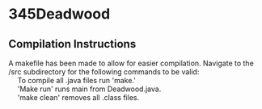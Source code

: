 # 345Deadwood
## Compilation Instructions
A makefile has been made to allow for easier compilation. Navigate to the /src subdirectory for the following commands to be valid: \
	&ensp; &ensp;To compile all .java files run 'make.' \
	&ensp; &ensp;'Make run' runs main from Deadwood.java. \
	&ensp; &ensp;'make clean' removes all .class files.
